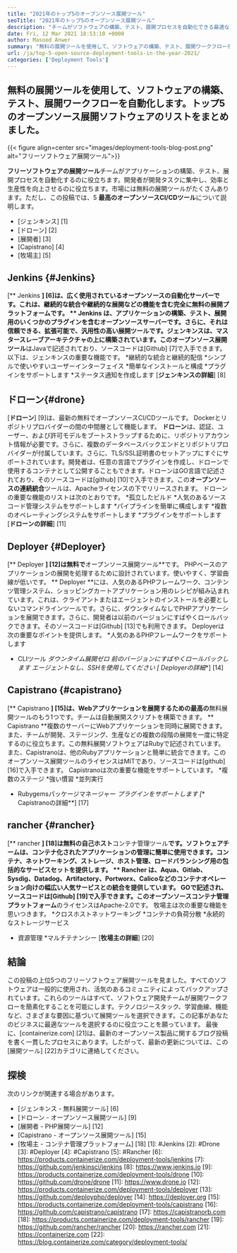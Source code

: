 ```yaml
---
title: "2021年のトップ5のオープンソース展開ツール" 
seoTitle: "2021年のトップ5のオープンソース展開ツール" 
description: "チームがソフトウェアの構築、テスト、展開プロセスを自動化できる最適なオープンソースCI/CDツールを組み込むことにより、生産性を高めます。" 
date: Fri, 12 Mar 2021 18:53:10 +0000
author: Masood Anwer
summary: "無料の展開ツールを使用して、ソフトウェアの構築、テスト、展開ワークフローを自動化します。トップ5のオープンソース展開ソフトウェアのリストをまとめました。" 
url: /ja/top-5-open-source-deployment-tools-in-the-year-2021/
categories: ['Deployment Tools']
---
```


## 無料の展開ツールを使用して、ソフトウェアの構築、テスト、展開ワークフローを自動化します。トップ5のオープンソース展開ソフトウェアのリストをまとめました。

{{< figure align=center src="images/deployment-tools-blog-post.png" alt="フリーソフトウェア展開ツール">}}

**フリーソフトウェアの展開ツール**チームがアプリケーションの構築、テスト、展開プロセスを自動化するのに役立ちます。開発者が開発タスクに集中し、効率と生産性を向上させるのに役立ちます。市場には無料の展開ツールがたくさんあります。ただし、この投稿では、5 **最高のオープンソースCI/CDツール**について説明します。
  * [ジェンキンス] [1]
  * [ドローン] [2]
  * [展開者] [3]
  * [Capistrano] [4]
  * [牧場主] [5]

## Jenkins {#Jenkins}
[** Jenkins **] [6]は、広く使用されているオープンソースの自動化サーバーです。これは、継続的な統合や継続的な展開などの機能を含む完全に無料の展開プラットフォームです。 ** Jenkins **は、アプリケーションの構築、テスト、展開用のいくつかのプラグインを含むオープンソースサーバーです。さらに、それは信頼できる、拡張可能で、汎用性の高い展開ツールです。ジェンキンスは、マスタースレーブアーキテクチャの上に構築されています。この**オープンソース展開ツール**はJavaで記述されており、ソースコードは[Github] [7]で入手できます。
以下は、ジェンキンスの重要な機能です。
  *継続的な統合と継続的配信
  *シンプルで使いやすいユーザーインターフェイス
  *簡単なインストールと構成
  *プラグインをサポートします
  *ステータス通知を作成します
[**ジェンキンスの詳細**] [8]

## ドローン{#drone}
[**ドローン**] [9]は、最新の無料でオープンソースCI/CDツールです。 Dockerとリポジトリプロバイダーの間の中間層として機能します。 **ドローン**は、認証、ユーザー、および許可モデルをブートストラップするために、リポジトリアカウント情報が必要です。さらに、複数のデータベースバックエンドとリポジトリプロバイダーが付属しています。さらに、TLS/SSL証明書のセットアップにすぐにサポートされています。開発者は、任意の言語でプラグインを作成し、ドローンで使用するコンテナとして公開することもできます。ドローンはGO言語で記述されており、そのソースコードは[github] [10]で入手できます。この**オープンソースの連続統合**ツールは、Apacheライセンスの下でリリースされます。
ドローンの重要な機能のリストは次のとおりです。
  *孤立したビルド
  *人気のあるソースコード管理システムをサポートします
  *パイプラインを簡単に構成します
  *複数のオペレーティングシステムをサポートします
  *プラグインをサポートします
[**ドローンの詳細**] [11]

## Deployer {#Deployer}
[** Deployer **] [12]は無料で**オープンソース展開ツール**です。 PHPベースのアプリケーションの展開を処理するために設計されています。使いやすく、学習曲線が低いです。 ** Deployer **には、人気のあるPHPフレームワーク、コンテンツ管理システム、ショッピングカートアプリケーション用のレシピが組み込まれています。これは、クライアントまたはエージェントのインストールを必要としないコマンドラインツールです。さらに、ダウンタイムなしでPHPアプリケーションを展開できます。さらに、開発者は以前のバージョンにすばやくロールバックできます。そのソースコードは[Github] [13]でも利用できます。
Deployerは次の重要なポイントを提供します。
  *人気のあるPHPフレームワークをサポートします
  * CLIツール
  *ダウンタイム展開ゼロ
  *前のバージョンにすばやくロールバックします
  *エージェントなし、SSHを使用してください
[** Deployerの詳細**] [14]

## Capistrano {#capistrano}
[** Capistrano **] [15]は、Webアプリケーションを展開するための最高の**無料展開ツールのもう1つです。チームは自動展開スクリプトを構築できます。 ** Capistrano **複数のサーバーにWebアプリケーションを同時に展開できます。また、チームが開発、ステージング、生産などの複数の段階の展開を一度に特定するのに役立ちます。この無料展開ソフトウェアはRubyで記述されています。また、Capistranoは、他のRubyアプリケーションと簡単に統合できます。このオープンソース展開ツールのライセンスはMITであり、ソースコードは[github] [16]で入手できます。
Capistranoは次の重要な機能をサポートしています。
  *複数のステージ
  *強い慣習
  *並列実行
  * Rubygemsパッケージマネージャー
  *プラグインをサポートします
[** Capistranoの詳細**] [17]

## rancher {#rancher}
[** rancher **] [18]は無料の自己ホスト**コンテナ管理ツール**です。ソフトウェアチームは、コンテナ化されたアプリケーションの管理に簡単に使用できます。コンテナ、ネットワーキング、ストレージ、ホスト管理、ロードバランシング用の包括的なサービスセットを提供します。 ** Rancher **は、Aqua、Gitlab、Sysdig、Datadog、Artifactory、Portworx、Calicoなどのコンテナオペレーション向けの幅広い人気サービスとの統合を提供しています。 GOで記述され、ソースコードは[Github] [19]で入手できます。このオープンソース**コンテナ管理プラットフォーム**のライセンスはApache-2.0です。
牧場主は次の重要な機能を思いつきます。
  *クロスホストネットワーキング
  *コンテナの負荷分散
  *永続的なストレージサービス
  * 資源管理
  *マルチテナンシー
[**牧場主の詳細**] [20]

## 結論
この投稿の上位5つのフリーソフトウェア展開ツールを見ました。すべてのソフトウェアは一般的に使用され、活気のあるコミュニティによってバックアップされています。これらのツールはすべて、ソフトウェア開発チームが展開ワークフローを簡素化することを可能にします。テクノロジースタック、学習曲線、機能など、さまざまな要因に基づいて展開ツールを選択できます。この記事があなたのビジネスに最適なツールを選択するのに役立つことを願っています。
最後に、[containerize.com] [21]は、最新のオープンソース製品に関するブログ投稿を書く一貫したプロセスにあります。したがって、最新の更新については、この[展開ツール] [22]カテゴリに連絡してください。

## 探検
次のリンクが関連する場合があります。
  * [ジェンキンス - 無料展開ツール] [6]
  * [ドローン - オープンソース展開ツール] [9]
  * [展開者 -  PHP展開ツール] [12]
  * [Capistrano  - オープンソース展開ツール] [15]
  * [牧場主 - コンテナ管理プラットフォーム] [18]
[1]: #Jenkins
[2]: #Drone
[3]: #Deployer
[4]: #Capistrano
[5]: #Rancher
[6]: https://products.containerize.com/deployment-tools/jenkins
[7]: https://github.com/jenkinsci/jenkins
[8]: https://www.jenkins.io
[9]: https://products.containerize.com/deployment-tools/drone
[10]: https://github.com/drone/drone
[11]: https://www.drone.io
[12]: https://products.containerize.com/deployment-tools/deployer
[13]: https://github.com/deployphp/deployer
[14]: https://deployer.org
[15]: https://products.containerize.com/deployment-tools/capistrano
[16]: https://github.com/capistrano/capistrano
[17]: https://capistranorb.com
[18]: https://products.containerize.com/deployment-tools/rancher
[19]: https://github.com/rancher/rancher
[20]: https://rancher.com
[21]: https://containerize.com
[22]: https://blog.containerize.com/category/deployment-tools/
